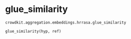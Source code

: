 # glue_similarity

`crowdkit.aggregation.embeddings.hrrasa.glue_similarity`

```python
glue_similarity(hyp, ref)
```